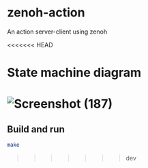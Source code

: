 # zenoh-action
An action server-client using zenoh

<<<<<<< HEAD
# State machine diagram
![Screenshot (187)](https://user-images.githubusercontent.com/44173255/200842740-25cf203b-9afd-414c-a0e7-b51beeada8e6.png)
=======
## Build and run
```sh
make
```
>>>>>>> dev
